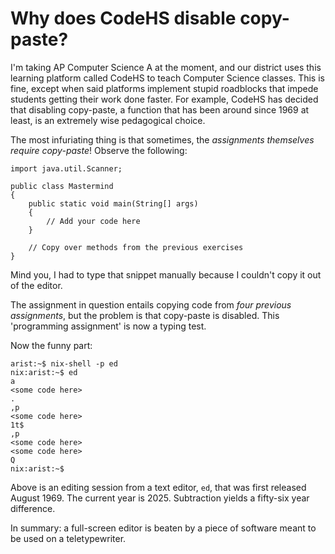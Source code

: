 # Why does CodeHS disable copy-paste?

I'm taking AP Computer Science A at the moment, and our district uses this learning platform called CodeHS to teach Computer Science classes.
This is fine, except when said platforms implement stupid roadblocks that impede students getting their work done faster.
For example, CodeHS has decided that disabling copy-paste, a function that has been around since 1969 at least, is an extremely wise pedagogical choice.

The most infuriating thing is that sometimes, the *assignments themselves require copy-paste*!
Observe the following:

```
import java.util.Scanner;

public class Mastermind
{
    public static void main(String[] args)
    {
        // Add your code here
    }

    // Copy over methods from the previous exercises
}
```

Mind you, I had to type that snippet manually because I couldn't copy it out of the editor.

The assignment in question entails copying code from *four previous assignments*, but the problem is that copy-paste is disabled.
This 'programming assignment' is now a typing test.

Now the funny part:

```
arist:~$ nix-shell -p ed
nix:arist:~$ ed
a
<some code here>
.
,p
<some code here>
1t$
,p
<some code here>
<some code here>
Q
nix:arist:~$
```

Above is an editing session from a text editor, `ed`, that was first released August 1969.
The current year is 2025.
Subtraction yields a fifty-six year difference.

In summary: a full-screen editor is beaten by a piece of software meant to be used on a teletypewriter.
